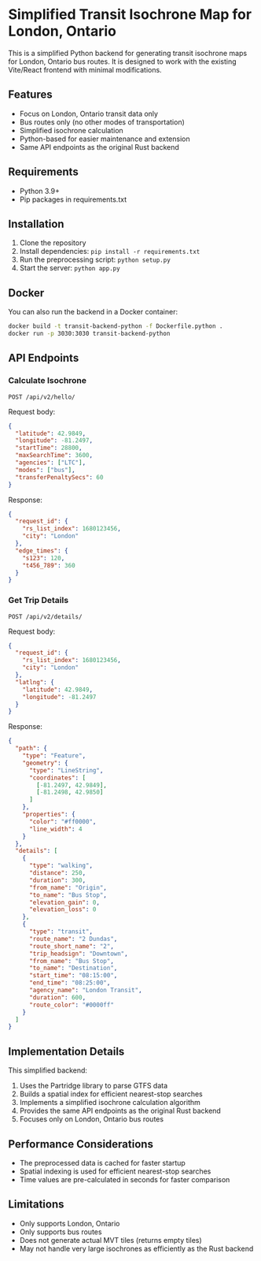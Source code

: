 # Simplified Transit Isochrone Map for London, Ontario

This is a simplified Python backend for generating transit isochrone maps for London, Ontario bus routes. It is designed to work with the existing Vite/React frontend with minimal modifications.

## Features

- Focus on London, Ontario transit data only
- Bus routes only (no other modes of transportation)
- Simplified isochrone calculation
- Python-based for easier maintenance and extension
- Same API endpoints as the original Rust backend

## Requirements

- Python 3.9+
- Pip packages in requirements.txt

## Installation

1. Clone the repository
2. Install dependencies: `pip install -r requirements.txt`
3. Run the preprocessing script: `python setup.py`
4. Start the server: `python app.py`

## Docker

You can also run the backend in a Docker container:

```bash
docker build -t transit-backend-python -f Dockerfile.python .
docker run -p 3030:3030 transit-backend-python
```

## API Endpoints

### Calculate Isochrone

```
POST /api/v2/hello/
```

Request body:
```json
{
  "latitude": 42.9849,
  "longitude": -81.2497,
  "startTime": 28800,
  "maxSearchTime": 3600,
  "agencies": ["LTC"],
  "modes": ["bus"],
  "transferPenaltySecs": 60
}
```

Response:
```json
{
  "request_id": {
    "rs_list_index": 1680123456,
    "city": "London"
  },
  "edge_times": {
    "s123": 120,
    "t456_789": 360
  }
}
```

### Get Trip Details

```
POST /api/v2/details/
```

Request body:
```json
{
  "request_id": {
    "rs_list_index": 1680123456,
    "city": "London"
  },
  "latlng": {
    "latitude": 42.9849,
    "longitude": -81.2497
  }
}
```

Response:
```json
{
  "path": {
    "type": "Feature",
    "geometry": {
      "type": "LineString",
      "coordinates": [
        [-81.2497, 42.9849],
        [-81.2498, 42.9850]
      ]
    },
    "properties": {
      "color": "#ff0000",
      "line_width": 4
    }
  },
  "details": [
    {
      "type": "walking",
      "distance": 250,
      "duration": 300,
      "from_name": "Origin",
      "to_name": "Bus Stop",
      "elevation_gain": 0,
      "elevation_loss": 0
    },
    {
      "type": "transit",
      "route_name": "2 Dundas",
      "route_short_name": "2",
      "trip_headsign": "Downtown",
      "from_name": "Bus Stop",
      "to_name": "Destination",
      "start_time": "08:15:00",
      "end_time": "08:25:00",
      "agency_name": "London Transit",
      "duration": 600,
      "route_color": "#0000ff"
    }
  ]
}
```

## Implementation Details

This simplified backend:

1. Uses the Partridge library to parse GTFS data
2. Builds a spatial index for efficient nearest-stop searches
3. Implements a simplified isochrone calculation algorithm
4. Provides the same API endpoints as the original Rust backend
5. Focuses only on London, Ontario bus routes

## Performance Considerations

- The preprocessed data is cached for faster startup
- Spatial indexing is used for efficient nearest-stop searches
- Time values are pre-calculated in seconds for faster comparison

## Limitations

- Only supports London, Ontario
- Only supports bus routes
- Does not generate actual MVT tiles (returns empty tiles)
- May not handle very large isochrones as efficiently as the Rust backend 